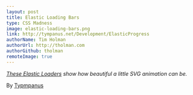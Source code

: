 ```yaml
---
layout: post
title: Elastic Loading Bars
type: CSS Madness
image: elastic-loading-bars.png
link: http://tympanus.net/Development/ElasticProgress
authorName: Tim Holman
authorUrl: http://tholman.com
authorGithub: tholman
remoteImage: true
---
```


_[These Elastic Loaders](http://tympanus.net/Development/ElasticProgress) show how beautiful a little SVG animation can be._

By [Typmpanus](http://tympanus.net)
